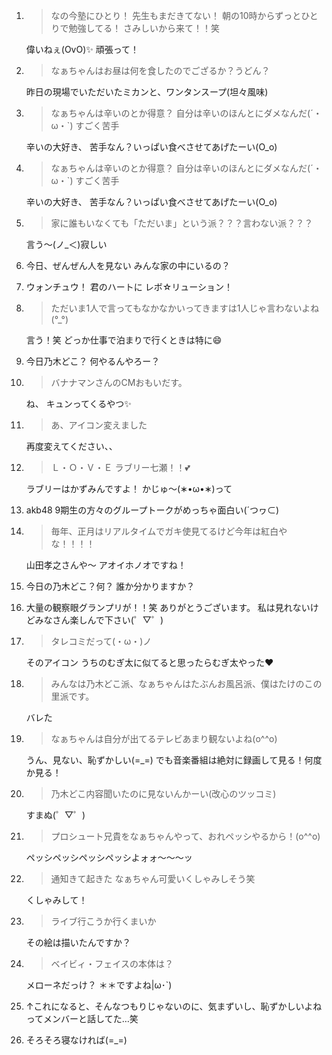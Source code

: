 1. > なの今塾にひとり！ 先生もまだきてない！ 朝の10時からずっとひとりで勉強してる！ さみしいから来て！！笑

   偉いねぇ(OvO)✨ 頑張って！

2. > なぁちゃんはお昼は何を食したのでござるか？うどん？

   昨日の現場でいただいたミカンと、ワンタンスープ(坦々風味)

3. > なぁちゃんは辛いのとか得意？ 自分は辛いのほんとにダメなんだ(´・ω・`) すごく苦手

   辛いの大好き、 苦手なん？いっぱい食べさせてあげたーい(O_o)

4. > なぁちゃんは辛いのとか得意？ 自分は辛いのほんとにダメなんだ(´・ω・`) すごく苦手

   辛いの大好き、 苦手なん？いっぱい食べさせてあげたーい(O_o)

5. > 家に誰もいなくても「ただいま」という派？？？言わない派？？？

   言う〜(ノ_＜)寂しい

6. 今日、ぜんぜん人を見ない みんな家の中にいるの？

7. ウォンチュウ！ 君のハートに レボ☆リューション！

8. > ただいま1人で言ってもなかなかいってきますは1人じゃ言わないよね(°_°)

   言う！笑 どっか仕事で泊まりで行くときは特に😄

9. 今日乃木どこ？ 何やるんやろー？

10. > バナナマンさんのCMおもいだす。

    ね、 キュンってくるやつ✨

11. > あ、アイコン変えました

    再度変えてください、、

12. > Ｌ・Ｏ・Ｖ・Ｅ ラブリー七瀬！！💕

    ラブリーはかずみんですよ！ かじゅ〜(∗•ω•∗)って

13. akb48 9期生の方々のグループトークがめっちゃ面白い(´つヮ⊂)

14. > 毎年、正月はリアルタイムでガキ使見てるけど今年は紅白やな！！！！

    山田孝之さんや〜 アオイホノオですね！

15. 今日の乃木どこ？何？ 誰か分かりますか？

16. 大量の観察眼グランプリが！！笑 ありがとうございます。 私は見れないけどみなさん楽しんで下さい(゜▽゜)

17. > タレコミだって(・ω・)ノ

    そのアイコン うちのむぎ太に似てると思ったらむぎ太やった❤

18. > みんなは乃木どこ派、なぁちゃんはたぶんお風呂派、僕はたけのこの里派です。

    バレた

19. > なぁちゃんは自分が出てるテレビあまり観ないよね(o^^o)

    うん、見ない、恥ずかしい(=_=) でも音楽番組は絶対に録画して見る！何度か見る！

20. > 乃木どこ内容聞いたのに見ないんかーい(改心のツッコミ)

    すまぬ(゜▽゜)

21. > プロシュート兄貴をなぁちゃんやって、おれペッシやるから！(o^^o)

    ペッシペッシペッシペッシよォォ〜〜〜ッ

22. > 通知きて起きた なぁちゃん可愛いくしゃみしそう笑

    くしゃみして！

23. > ライブ行こうか行くまいか

    その絵は描いたんですか？

24. > ベイビィ・フェイスの本体は？

    メローネだっけ？ ＊＊ですよね|ω･`)

25. ↑これになると、そんなつもりじゃないのに、気まずいし、恥ずかしいよねってメンバーと話してた…笑

26. そろそろ寝なければ(=_=)

